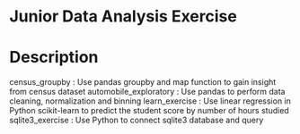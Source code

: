 # Junior Data Analysis Exercise

# Description

census_groupby : Use pandas groupby and map function to gain insight from census dataset
automobile_exploratory : Use pandas to perform data cleaning, normalization and binning
learn_exercise : Use linear regression in Python scikit-learn to predict the student score by number of hours studied
sqlite3_exercise : Use Python to connect sqlite3 database and query
